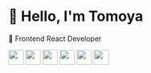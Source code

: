 <h1>👘 Hello, I'm Tomoya</h1>
<p>🔰 Frontend React Developer</p>
<div style="display: inline-block">
  <img align="center" height="30" width="30" src="https://cdn.jsdelivr.net/gh/devicons/devicon/icons/javascript/javascript-original.svg" />
<img align="center" height="30" width="30" src="https://cdn.jsdelivr.net/gh/devicons/devicon/icons/typescript/typescript-original.svg" />
<img align="center" height="30" width="30" src="https://cdn.jsdelivr.net/gh/devicons/devicon/icons/react/react-original.svg" />
<img align="center" height="30" width="30" src="https://cdn.jsdelivr.net/gh/devicons/devicon/icons/html5/html5-original.svg" />
<img align="center" height="30" width="30" src="https://cdn.jsdelivr.net/gh/devicons/devicon/icons/css3/css3-original.svg" />
<img align="center" height="30" width="30" src="https://cdn.jsdelivr.net/gh/devicons/devicon/icons/nextjs/nextjs-original.svg" />

</div>

<!--
**Tomoyattm/tomoyattm** is a ✨ _special_ ✨ repository because its `README.md` (this file) appears on your GitHub profile.

Here are some ideas to get you started:

- 🔭 I’m currently working on ...
- 🌱 I’m currently learning ...
- 👯 I’m looking to collaborate on ...
- 🤔 I’m looking for help with ...
- 💬 Ask me about ...
- 📫 How to reach me: ...
- 😄 Pronouns: ...
- ⚡ Fun fact: ...
-->
